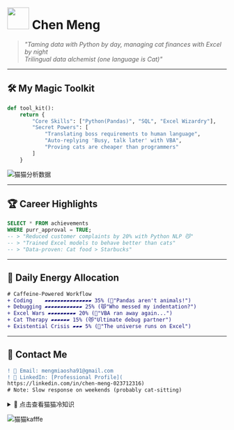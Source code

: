 # <img src="https://media.giphy.com/media/JIX9t2j0ZTN9S/giphy.gif" width="50"> Chen Meng 

> *"Taming data with Python by day, managing cat finances with Excel by night  
> Trilingual data alchemist (one language is Cat)"*

---

## 🛠️ **My Magic Toolkit**
```python
def tool_kit():
    return {
        "Core Skills": ["Python(Pandas)", "SQL", "Excel Wizardry"], 
        "Secret Powers": [
            "Translating boss requirements to human language",
            "Auto-replying 'Busy, talk later' with VBA",
            "Proving cats are cheaper than programmers"
        ]
    }
```

![猫猫分析数据](https://media.giphy.com/media/JIX9t2j0ZTN9S/giphy.gif)  

---

## 🏆 **Career Highlights**
```sql
SELECT * FROM achievements 
WHERE purr_approval = TRUE;
-- > "Reduced customer complaints by 20% with Python NLP 😼"
-- > "Trained Excel models to behave better than cats"
-- > "Data-proven: Cat food > Starbucks"
```

---

## 🌈 **Daily Energy Allocation**
```diff
# Caffeine-Powered Workflow
+ Coding    ▰▰▰▰▰▰▰▰▰▰▰▰▰▰▰ 35% (🐾"Pandas aren't animals!")
+ Debugging ▰▰▰▰▰▰▰▰▰▰▰▰ 25% (😾"Who messed my indentation?")
+ Excel Wars ▰▰▰▰▰▰▰▰▰ 20% (👻"VBA ran away again...")
+ Cat Therapy ▰▰▰▰▰▰ 15% (😻"Ultimate debug partner")
+ Existential Crisis ▰▰▰ 5% (🌌"The universe runs on Excel")
```

---

## 📮 **Contact Me**
```diff
! 📧 Email: mengmiaosha91@gmail.com  
! 💼 LinkedIn: [Professional Profile](
https://linkedin.com/in/chen-meng-023712316)
# Note: Slow response on weekends (probably cat-sitting)
```

<details>
<summary>🐾 点击查看猫猫冷知识</summary>

```python
cat_facts = [
    "1 bug = 3 chair scratches required",
    "Code quality ∝ number of cats on lap",
    "Best debugging method: stare at cat for 10s"
]
print("🐱 Data Scientist's Feline Principles:")
for fact in cat_facts:
    print(f"• {fact}")
```
</details>

![猫猫kafffe](https://media.giphy.com/media/3nbxypT20Ulmo/giphy.gif?cid=ecf05e472w5wjfgu84w98gcwbqi7odckyf1un7bcy41xewd7&ep=v1_gifs_search&rid=giphy.gif&ct=g)
